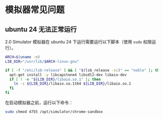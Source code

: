 # 模拟器常见问题

## ubuntu 24 无法正常运行

2.0 Simulator 模拟器在 ubuntu 24 下运行需要运行以下脚本（使用 `sudo` 权限运行）。

```sh title="simulator_env.sh"
ARCH=$(uname -m)
LIB_DIR="/usr/lib/$ARCH-linux-gnu"

if [ -f "/etc/lsb-release" ] && [ "$(lsb_release -sc)" == "noble" ]; then
  apt-get install -y libcapstone4 libsdl2-dev libaio-dev
  if [ ! -e "${LIB_DIR}/libaio.so.1" ]; then
    ln -s ${LIB_DIR}/libaio.so.1t64 ${LIB_DIR}/libaio.so.1
  fi
fi
```

在启动模拟器之前，运行以下命令：

```sh
sudo chmod 4755 /opt/simulator/chrome-sandbox
```
